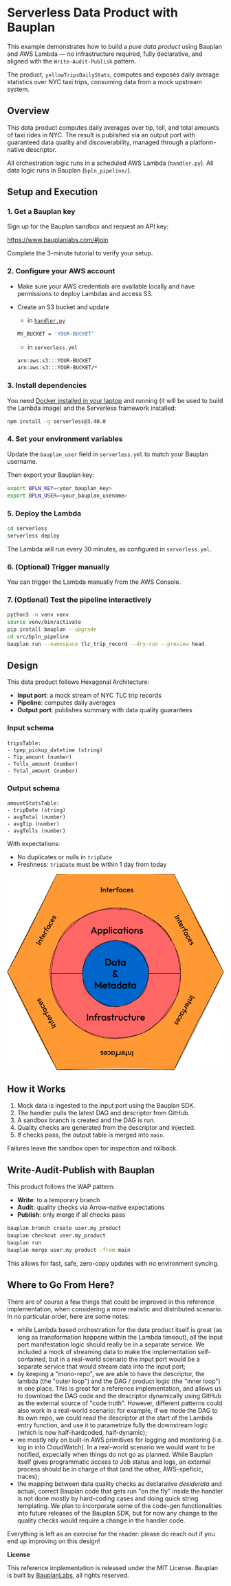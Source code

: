 # Serverless Data Product with Bauplan

This example demonstrates how to build a *pure data product* using Bauplan and AWS Lambda — no infrastructure required, fully declarative, and aligned with the `Write-Audit-Publish` pattern.

The product, `yellowTripsDailyStats`, computes and exposes daily average statistics over NYC taxi trips, consuming data from a mock upstream system.


## Overview

This data product computes daily averages over tip, toll, and total amounts of taxi rides in NYC. The result is published via an output port with guaranteed data quality and discoverability, managed through a platform-native descriptor.

All orchestration logic runs in a scheduled AWS Lambda (`handler.py`). All data logic runs in Bauplan (`bpln_pipeline/`).


## Setup and Execution

### 1. Get a Bauplan key

Sign up for the Bauplan sandbox and request an API key:

https://www.bauplanlabs.com/#join

Complete the 3-minute tutorial to verify your setup.

### 2. Configure your AWS account

- Make sure your AWS credentials are available locally and have permissions to deploy Lambdas and access S3.
- Create an S3 bucket and update
    - in [`handler.py`](http://handler.py)

    ```bash
    MY_BUCKET = 'YOUR-BUCKET’
    ```

    - in `serverless.yml`

    ```bash
    arn:aws:s3:::YOUR-BUCKET
    arn:aws:s3:::YOUR-BUCKET/*
    ```


### 3. Install dependencies

You need [Docker installed in your laptop](https://docs.docker.com/desktop/) and running (it will be used to build the Lambda image) and the Serverless framework installed:

```bash
npm install -g serverless@3.40.0
```

### 4. Set your environment variables

Update the `bauplan_user` field in `serverless.yml` to match your Bauplan username.

Then export your Bauplan key:

```bash
export BPLN_KEY=<your_bauplan_key>
export BPLN_USER=<your_bauplan_usename>
```

### 5. Deploy the Lambda

```bash
cd serverless
serverless deploy
```

The Lambda will run every 30 minutes, as configured in `serverless.yml`.

### 6. (Optional) Trigger manually

You can trigger the Lambda manually from the AWS Console.

### 7. (Optional) Test the pipeline interactively

```bash
python3 -m venv venv
source venv/bin/activate
pip install bauplan --upgrade
cd src/bpln_pipeline
bauplan run --namespace tlc_trip_record --dry-run --preview head
```

## Design

This data product follows Hexagonal Architecture:

- **Input port**: a mock stream of NYC TLC trip records
- **Pipeline**: computes daily averages
- **Output port**: publishes summary with data quality guarantees

### Input schema

```
tripsTable:
- tpep_pickup_datetime (string)
- Tip_amount (number)
- Tolls_amount (number)
- Total_amount (number)
```

### Output schema

```
amountStatsTable:
- tripDate (string)
- avgTotal (number)
- avgTip (number)
- avgTolls (number)
```

With expectations:

- No duplicates or nulls in `tripDate`
- Freshness: `tripDate` must be within 1 day from today

![hexagon](src/img/hexagon.png)

## How it Works

1. Mock data is ingested to the input port using the Bauplan SDK.
2. The handler pulls the latest DAG and descriptor from GitHub.
3. A sandbox branch is created and the DAG is run.
4. Quality checks are generated from the descriptor and injected.
5. If checks pass, the output table is merged into `main`.

Failures leave the sandbox open for inspection and rollback.

## Write-Audit-Publish with Bauplan

This product follows the WAP pattern:

- **Write**: to a temporary branch
- **Audit**: quality checks via Arrow-native expectations
- **Publish**: only merge if all checks pass

```bash
bauplan branch create user.my_product
bauplan checkout user.my_product
bauplan run
bauplan merge user.my_product -from main
```

This allows for fast, safe, zero-copy updates with no environment syncing.

## Where to Go From Here?

There are of course a few things that could be improved in this reference implementation, when considering a more realistic and distributed scenario. In no particular order, here are some notes:

- while Lambda based orchestration for the data product itself is great (as long as transformation happens within the Lambda timeout), all the input port manifestation logic should really be in a separate service. We included a mock of streaming data to make the implementation self-contained, but in a real-world scenario the input port would be a separate service that would stream data into the input port;
- by keeping a "mono-repo", we are able to have the descriptor, the lambda (the "outer loop") and the DAG / product logic (the "inner loop") in one place. This is great for a reference implementation, and allows us to download the DAG code and the descriptor dynamically using GitHub as the external source of "code truth". However, different patterns could also work in a real-world scenario: for example, if we mode the DAG to its own repo, we could read the descriptor at the start of the Lambda entry function, and use it to parametrize fully the downstream logic (which is now half-hardcoded, half-dynamic);
- we mostly rely on built-in AWS primitives for logging and monitoring (i.e. log in into CloudWatch). In a real-world scenario we would want to be notified, expecially when things do not go as planned. While Bauplan itself gives programmatic access to Job status and logs, an external process should be in charge of that (and the other, AWS-speficic, traces);
- the mapping between data quality checks as declarative *desiderata* and actual, correct Bauplan code that gets run "on the fly" inside the handler is not done mostly by hard-coding cases and doing quick string templating. We plan to incorporate some of the code-gen functionalities into future releases of the Bauplan SDK, but for now any change to the quality checks would require a change in the handler code.

Everything is left as an exercise for the reader: please do reach out if you end up improving on this design!

**License**

This reference implementation is released under the MIT License. Bauplan is built by [BauplanLabs](https://www.bauplanlabs.com/), all rights reserved.
